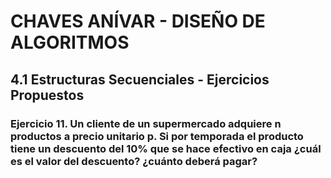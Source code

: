 # CHAVES ANÍVAR - DISEÑO DE ALGORITMOS
## 4.1 Estructuras Secuenciales - Ejercicios Propuestos
### Ejercicio 11. Un cliente de un supermercado adquiere n productos a precio unitario p. Si por temporada el producto tiene un descuento del 10% que se hace efectivo en caja ¿cuál es el valor del descuento? ¿cuánto deberá pagar?
